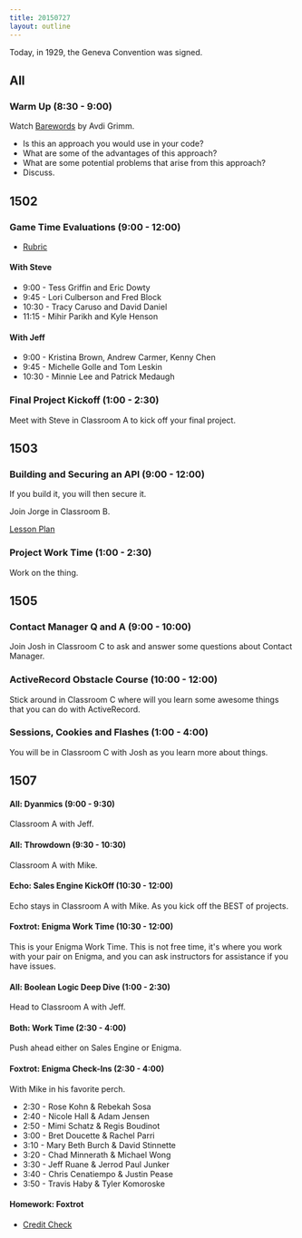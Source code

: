 ```yaml
---
title: 20150727
layout: outline
---
```


Today, in 1929, the Geneva Convention was signed.

## All

### Warm Up (8:30 - 9:00)

Watch [Barewords](https://www.youtube.com/watch?v=7SSc1mQ4-Ck) by Avdi Grimm.

* Is this an approach you would use in your code?
* What are some of the advantages of this approach?
* What are some potential problems that arise from this approach?
* Discuss.

## 1502

### Game Time Evaluations (9:00 - 12:00)

* [Rubric](https://github.com/turingschool/lesson_plans/blob/master/ruby_04-apis_and_scalability/gametime_project.markdown)

#### With Steve

* 9:00 - Tess Griffin and Eric Dowty
* 9:45 - Lori Culberson and Fred Block
* 10:30 - Tracy Caruso and David Daniel
* 11:15 - Mihir Parikh and Kyle Henson

#### With Jeff

* 9:00 - Kristina Brown, Andrew Carmer, Kenny Chen
* 9:45 - Michelle Golle and Tom Leskin
* 10:30 - Minnie Lee and Patrick Medaugh

### Final Project Kickoff (1:00 - 2:30)

Meet with Steve in Classroom A to kick off your final project.


## 1503

### Building and Securing an API (9:00 - 12:00)

If you build it, you will then secure it.

Join Jorge in Classroom B.

[Lesson Plan](https://github.com/turingschool/lesson_plans/blob/master/ruby_03-professional_rails_applications/building_an_api.markdown)

### Project Work Time (1:00 - 2:30)

Work on the thing.


## 1505

### Contact Manager Q and A (9:00 - 10:00)

Join Josh in Classroom C to ask and answer some questions about Contact Manager.

### ActiveRecord Obstacle Course (10:00 - 12:00)

Stick around in Classroom C where will you learn some awesome things that you can do with ActiveRecord.

### Sessions, Cookies and Flashes (1:00 - 4:00)

You will be in Classroom C with Josh as you learn more about things.


## 1507

#### All: Dyanmics (9:00 - 9:30)

Classroom A with Jeff.

#### All: Throwdown (9:30 - 10:30)

Classroom A with Mike.

#### Echo: Sales Engine KickOff (10:30 - 12:00)

Echo stays in Classroom A with Mike. As you kick off the BEST of projects.

#### Foxtrot: Enigma Work Time (10:30 - 12:00)

This is your Enigma Work Time. This is not free time, it's where you work with your pair on Enigma, and you can ask instructors for assistance if you have issues.

#### All: Boolean Logic Deep Dive (1:00 - 2:30)

Head to Classroom A with Jeff.

#### Both: Work Time (2:30 - 4:00)

Push ahead either on Sales Engine or Enigma.

#### Foxtrot: Enigma Check-Ins (2:30 - 4:00)

With Mike in his favorite perch.

* 2:30 - Rose Kohn & Rebekah Sosa
* 2:40 - Nicole Hall & Adam Jensen
* 2:50 - Mimi Schatz & Regis Boudinot
* 3:00 - Bret Doucette & Rachel Parri
* 3:10 - Mary Beth Burch & David Stinnette
* 3:20 - Chad Minnerath & Michael Wong
* 3:30 - Jeff Ruane & Jerrod Paul Junker
* 3:40 - Chris Cenatiempo & Justin Pease
* 3:50 - Travis Haby & Tyler Komoroske

#### Homework: Foxtrot

* [Credit Check](https://github.com/turingschool/challenges/blob/master/credit_check.markdown)
